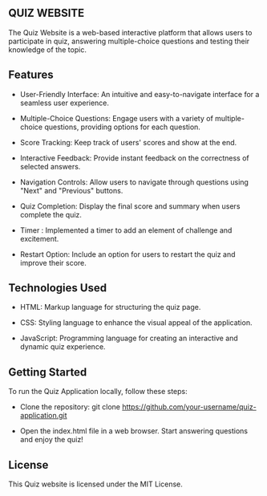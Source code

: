 ## QUIZ WEBSITE

The Quiz Website is a web-based interactive platform that allows users to participate in quiz, answering multiple-choice questions and testing their knowledge of the topic.

## Features

- User-Friendly Interface: An intuitive and easy-to-navigate interface for a seamless user experience.

- Multiple-Choice Questions: Engage users with a variety of multiple-choice questions, providing options for each question.

- Score Tracking: Keep track of users' scores and show at the end.

- Interactive Feedback: Provide instant feedback on the correctness of selected answers.

- Navigation Controls: Allow users to navigate through questions using "Next" and "Previous" buttons.

- Quiz Completion: Display the final score and summary when users complete the quiz.

- Timer : Implemented a timer to add an element of challenge and excitement.

- Restart Option: Include an option for users to restart the quiz and improve their score.

## Technologies Used

- HTML: Markup language for structuring the quiz page.

- CSS: Styling language to enhance the visual appeal of the application.

- JavaScript: Programming language for creating an interactive and dynamic quiz experience.

## Getting Started

To run the Quiz Application locally, follow these steps:

- Clone the repository:
  git clone https://github.com/your-username/quiz-application.git

- Open the index.html file in a web browser.
  Start answering questions and enjoy the quiz!

## License

This Quiz website is licensed under the MIT License.
